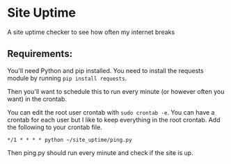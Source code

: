 # Site Uptime
A site uptime checker to see how often my internet breaks

## Requirements:
You'll need Python and pip installed.
You need to install the requests module by running `pip install requests`.

Then you'll want to schedule this to run every minute (or however often you want) in the crontab.

You can edit the root user crontab with `sudo crontab -e`. You can have a crontab for each user but I like to keep everything in the root crontab.
Add the following to your crontab file.

    */1 * * * * python ~/site_uptime/ping.py
    
Then ping.py should run every minute and check if the site is up.
